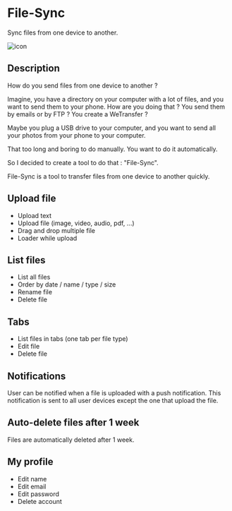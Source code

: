 # File-Sync

Sync files from one device to another.

![icon](https://user-images.githubusercontent.com/72151831/229601306-fae7a7d3-7d84-4451-b7a4-9241da7e7e3c.png)

## Description

How do you send files from one device to another ?

Imagine, you have a directory on your computer with a lot of files, and you want to send them to your phone. How are you
doing that ? You send them by emails or by FTP ? You create a WeTransfer ?

Maybe you plug a USB drive to your computer, and you want to send all your photos from your phone to your computer.

That too long and boring to do manually. You want to do it automatically.

So I decided to create a tool to do that : "File-Sync".

File-Sync is a tool to transfer files from one device to another quickly.

## Upload file

- Upload text
- Upload file (image, video, audio, pdf, ...)
- Drag and drop multiple file
- Loader while upload

## List files

- List all files
- Order by date / name / type / size
- Rename file
- Delete file

## Tabs

- List files in tabs (one tab per file type)
- Edit file
- Delete file

## Notifications

User can be notified when a file is uploaded with a push notification. This notification is sent to all user devices
except the one that upload the file.

## Auto-delete files after 1 week

Files are automatically deleted after 1 week.

## My profile

- Edit name
- Edit email
- Edit password
- Delete account

